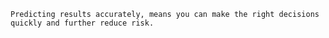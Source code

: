 `Predicting results accurately, means you can make the right decisions quickly and further reduce risk.`